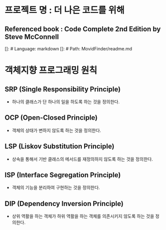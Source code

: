 # 프로젝트 명 : 더 나은 코드를 위해 
## Referenced book : Code Complete 2nd Edition by Steve McConnell
[]: # Language: markdown
[]: # Path: MovidFinder/readme.md



# 객체지향 프로그래밍 원칙
## SRP (Single Responsibility Principle)
- 하나의 클래스가 단 하나의 일을 하도록 하는 것을 정의한다.
## OCP (Open-Closed Principle)
- 객체의 상태가 변하지 않도록 하는 것을 정의한다.
## LSP (Liskov Substitution Principle)
- 상속을 통해서 기반 클래스의 메서드를 재정의하지 않도록 하는 것을 정의한다.
## ISP (Interface Segregation Principle)
- 객체의 기능을 분리하여 구현하는 것을 정의한다.
## DIP (Dependency Inversion Principle)
- 상위 역활을 하는 객체가 하위 역활을 하는 객체를 의존시키지 않도록 하는 것을 정의한다.
